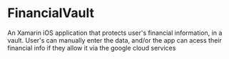 # FinancialVault
An Xamarin iOS application that protects user's financial information, in a vault. User's can manually enter the data, and/or the app can acess their financial info if they allow it via the google cloud services
